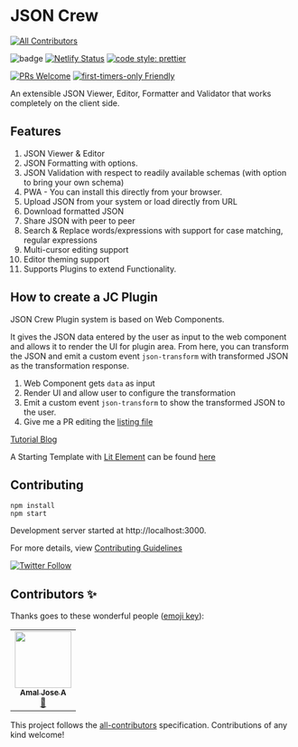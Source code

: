 # JSON Crew
<!-- ALL-CONTRIBUTORS-BADGE:START - Do not remove or modify this section -->
[![All Contributors](https://img.shields.io/badge/all_contributors-1-orange.svg?style=flat-square)](#contributors-)
<!-- ALL-CONTRIBUTORS-BADGE:END -->

![badge](https://action-badges.now.sh/agneym/json-formatter)
[![Netlify Status](https://api.netlify.com/api/v1/badges/3748ee21-7ff9-434c-b59b-64ad757e72e5/deploy-status)](https://app.netlify.com/sites/jsoncrew/deploys)
<a href="https://prettier.io">
<img alt="code style: prettier" src="https://img.shields.io/badge/code_style-prettier-ff69b4.svg?style=flat-square">
</a>

[![PRs Welcome](https://img.shields.io/badge/PRs-welcome-brightgreen.svg?style=flat-square)](http://makeapullrequest.com) [![first-timers-only Friendly](https://img.shields.io/badge/first--timers--only-friendly-blue.svg)](http://www.firsttimersonly.com/)

An extensible JSON Viewer, Editor, Formatter and Validator that works completely on the client side. 

## Features

1. JSON Viewer & Editor
1. JSON Formatting with options.
1. JSON Validation with respect to readily available schemas (with option to bring your own schema)
1. PWA - You can install this directly from your browser.
1. Upload JSON from your system or load directly from URL
1. Download formatted JSON
1. Share JSON with peer to peer
1. Search & Replace words/expressions with support for case matching, regular expressions
1. Multi-cursor editing support
1. Editor theming support
1. Supports Plugins to extend Functionality.

## How to create a JC Plugin

JSON Crew Plugin system is based on Web Components.

It gives the JSON data entered by the user as input to the web component and allows it to render the UI for plugin area. From here, you can transform the JSON and emit a custom event `json-transform` with transformed JSON as the transformation response.

1. Web Component gets `data` as input
2. Render UI and allow user to configure the transformation
3. Emit a custom event `json-transform` to show the transformed JSON to the user.
4. Give me a PR editing the [listing file](https://github.com/agneym/json-formatter/blob/master/src/components/Plugins/pluginDir.js)

[Tutorial Blog](https://dev.to/boywithsilverwings/creating-a-json-crew-plugin-2l55)

A Starting Template with [Lit Element](https://lit-element.polymer-project.org) can be found [here](https://github.com/agneym/jc-json-utils)

## Contributing

```
npm install
npm start
```

Development server started at http://localhost:3000.

For more details, view [Contributing Guidelines](.github/CONTRIBUTING.md)

<a href="https://twitter.com/agneymenon">
  <img alt="Twitter Follow" src="https://img.shields.io/twitter/follow/agneymenon?label=Follow&style=social">
</a>

## Contributors ✨

Thanks goes to these wonderful people ([emoji key](https://allcontributors.org/docs/en/emoji-key)):

<!-- ALL-CONTRIBUTORS-LIST:START - Do not remove or modify this section -->
<!-- prettier-ignore-start -->
<!-- markdownlint-disable -->
<table>
  <tr>
    <td align="center"><a href="https://github.com/howareyouami"><img src="https://avatars3.githubusercontent.com/u/26934320?v=4" width="100px;" alt=""/><br /><sub><b>Amal Jose A</b></sub></a><br /><a href="#plugin-howareyouami" title="Plugin/utility libraries">🔌</a></td>
  </tr>
</table>

<!-- markdownlint-enable -->
<!-- prettier-ignore-end -->
<!-- ALL-CONTRIBUTORS-LIST:END -->

This project follows the [all-contributors](https://github.com/all-contributors/all-contributors) specification. Contributions of any kind welcome!
